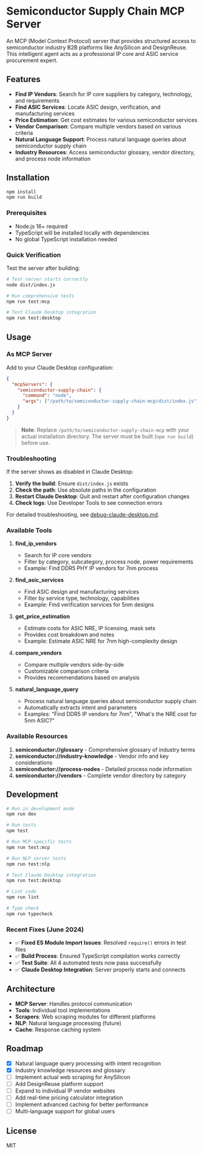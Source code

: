 # Semiconductor Supply Chain MCP Server

An MCP (Model Context Protocol) server that provides structured access to semiconductor industry B2B platforms like AnySilicon and DesignReuse. This intelligent agent acts as a professional IP core and ASIC service procurement expert.

## Features

- **Find IP Vendors**: Search for IP core suppliers by category, technology, and requirements
- **Find ASIC Services**: Locate ASIC design, verification, and manufacturing services  
- **Price Estimation**: Get cost estimates for various semiconductor services
- **Vendor Comparison**: Compare multiple vendors based on various criteria
- **Natural Language Support**: Process natural language queries about semiconductor supply chain
- **Industry Resources**: Access semiconductor glossary, vendor directory, and process node information

## Installation

```bash
npm install
npm run build
```

### Prerequisites

- Node.js 16+ required
- TypeScript will be installed locally with dependencies
- No global TypeScript installation needed

### Quick Verification

Test the server after building:

```bash
# Test server starts correctly
node dist/index.js

# Run comprehensive tests
npm run test:mcp

# Test Claude Desktop integration
npm run test:desktop
```

## Usage

### As MCP Server

Add to your Claude Desktop configuration:

```json
{
  "mcpServers": {
    "semiconductor-supply-chain": {
      "command": "node",
      "args": ["/path/to/semiconductor-supply-chain-mcp/dist/index.js"]
    }
  }
}
```

> **Note**: Replace `/path/to/semiconductor-supply-chain-mcp` with your actual installation directory. The server must be built (`npm run build`) before use.

### Troubleshooting

If the server shows as disabled in Claude Desktop:

1. **Verify the build**: Ensure `dist/index.js` exists
2. **Check the path**: Use absolute paths in the configuration  
3. **Restart Claude Desktop**: Quit and restart after configuration changes
4. **Check logs**: Use Developer Tools to see connection errors

For detailed troubleshooting, see [debug-claude-desktop.md](debug-claude-desktop.md).

### Available Tools

1. **find_ip_vendors**
   - Search for IP core vendors
   - Filter by category, subcategory, process node, power requirements
   - Example: Find DDR5 PHY IP vendors for 7nm process

2. **find_asic_services**
   - Find ASIC design and manufacturing services
   - Filter by service type, technology, capabilities
   - Example: Find verification services for 5nm designs

3. **get_price_estimation**
   - Estimate costs for ASIC NRE, IP licensing, mask sets
   - Provides cost breakdown and notes
   - Example: Estimate ASIC NRE for 7nm high-complexity design

4. **compare_vendors**
   - Compare multiple vendors side-by-side
   - Customizable comparison criteria
   - Provides recommendations based on analysis

5. **natural_language_query**
   - Process natural language queries about semiconductor supply chain
   - Automatically extracts intent and parameters
   - Examples: "Find DDR5 IP vendors for 7nm", "What's the NRE cost for 5nm ASIC?"

### Available Resources

1. **semiconductor://glossary** - Comprehensive glossary of industry terms
2. **semiconductor://industry-knowledge** - Vendor info and key considerations
3. **semiconductor://process-nodes** - Detailed process node information
4. **semiconductor://vendors** - Complete vendor directory by category

## Development

```bash
# Run in development mode
npm run dev

# Run tests
npm test

# Run MCP-specific tests
npm run test:mcp

# Run NLP server tests  
npm run test:nlp

# Test Claude Desktop integration
npm run test:desktop

# Lint code
npm run lint

# Type check
npm run typecheck
```

### Recent Fixes (June 2024)

- ✅ **Fixed ES Module Import Issues**: Resolved `require()` errors in test files
- ✅ **Build Process**: Ensured TypeScript compilation works correctly
- ✅ **Test Suite**: All 4 automated tests now pass successfully
- ✅ **Claude Desktop Integration**: Server properly starts and connects

## Architecture

- **MCP Server**: Handles protocol communication
- **Tools**: Individual tool implementations
- **Scrapers**: Web scraping modules for different platforms
- **NLP**: Natural language processing (future)
- **Cache**: Response caching system

## Roadmap

- [x] Natural language query processing with intent recognition
- [x] Industry knowledge resources and glossary
- [ ] Implement actual web scraping for AnySilicon
- [ ] Add DesignReuse platform support
- [ ] Expand to individual IP vendor websites
- [ ] Add real-time pricing calculator integration
- [ ] Implement advanced caching for better performance
- [ ] Multi-language support for global users

## License

MIT